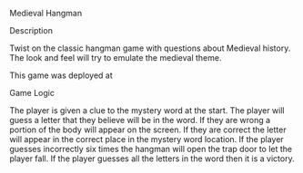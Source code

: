 Medieval Hangman 


Description

Twist on the classic hangman game with questions about Medieval history.  The look and feel will try to emulate the medieval theme.

This game was deployed at

Game Logic

The player is given a clue to the mystery word at the start.  The player will guess a letter that they believe will be in the word.  If they are wrong a portion of the body will appear on the screen.  If they are correct the letter will appear in the correct place in the mystery word location.  If the player guesses incorrectly six times the hangman will open the trap door to let the player fall.  If the player guesses all the letters in the word then it is a victory.

